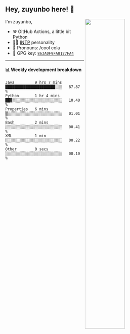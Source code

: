 

## Hey, zuyunbo here! :wave: 
[<img align="right" width="50%" src="https://github-readme-stats.vercel.app/api?username=zuyunbo&theme=dark&show_icons=true">](https://metrics.lecoq.io/ouuan?template=classic)

I'm zuyunbo,

-   :hammer_and_pick: GitHub Actions, a little bit Python
-   :man_scientist: [INTP](https://www.16personalities.com/profiles/3302586f07ca3) personality
-   :man: Pronouns: /cool cola
-   :key: GPG key: [`863A0F9FA8127FA4`](https://github.com/zuyunbo.gpg)

---

#### :bar_chart: Weekly development breakdown
<!--START_SECTION:waka-->

```text
Java         9 hrs 7 mins    ██████████████████████░░░   87.87 %
Python       1 hr 4 mins     ██▓░░░░░░░░░░░░░░░░░░░░░░   10.40 %
Properties   6 mins          ▒░░░░░░░░░░░░░░░░░░░░░░░░   01.01 %
Bash         2 mins          ░░░░░░░░░░░░░░░░░░░░░░░░░   00.41 %
XML          1 min           ░░░░░░░░░░░░░░░░░░░░░░░░░   00.22 %
Other        0 secs          ░░░░░░░░░░░░░░░░░░░░░░░░░   00.10 %
```

<!--END_SECTION:waka-->

